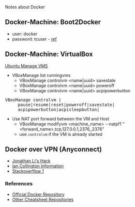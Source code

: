 Notes about Docker 

## Docker-Machine: Boot2Docker

* user: docker
* password: tcuser - [ref](https://github.com/boot2docker/boot2docker)

## Docker-Machine: VirtualBox

[Ubuntu Manage VMS](http://askubuntu.com/questions/457329/shutting-down-all-virtualbox-vagrant-vms-in-one-easy-to-use-bash-command-that)

* VBoxManage list runningvms
    * VBoxManage controlvm <name|uuid> savestate
    * VBoxManage controlvm <name|uuid> poweroff
    * VBoxManage controlvm <name|uuid> acpipowerbutton

<pre>
VBoxManage controlvm <uuid>|<name>
     pause|resume|reset|poweroff|savestate|
     acpipowerbutton|acpisleepbutton|
</pre>

* Use NAT port forward between the VM and Host
     * VBoxManage modifyvm <machine_name> --natpf1 "<forward_name>,tcp,127.0.0.1,2376,,2376"
     * use `controlvm` if the VM is already started

## Docker over VPN (Anyconnect)

* [Jonathan Li's Hack](https://github.com/onejli/docker-vpn-helper)
* [Ian Collington Information](https://www.iancollington.com/docker-and-cisco-anyconnect-vpn/)
* [Stackoverflow 1](http://stackoverflow.com/questions/32174560/port-forwarding-in-docker-machine)

### References

* [Official Docker Repository](https://github.com/docker/docker)
* [Other Cheatsheet Repositories](https://github.com/search?utf8=%E2%9C%93&q=docker+cheatsheet&type=Repositories&ref=searchresults)
